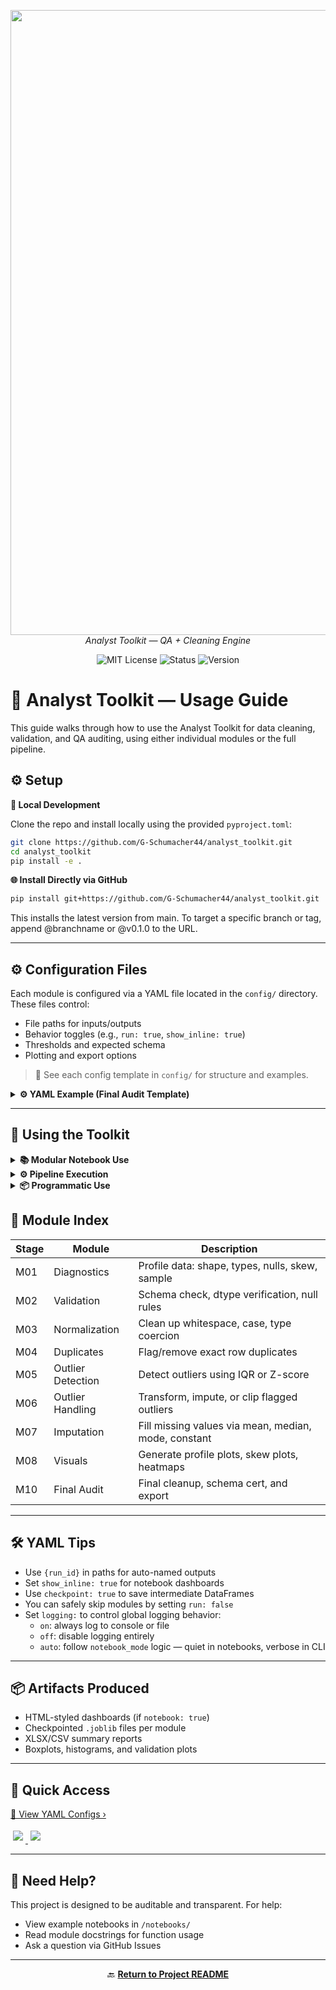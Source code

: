 <p align="center">
  <img src="../repo_files/dark_logo_banner.png" width="1000"/>
  <br>
  <em>Analyst Toolkit — QA + Cleaning Engine</em>
</p>
</p>
<p align="center">
  <img alt="MIT License" src="https://img.shields.io/badge/license-MIT-blue">
  <img alt="Status" src="https://img.shields.io/badge/status-stable-brightgreen">
  <img alt="Version" src="https://img.shields.io/badge/version-v0.1.0-blueviolet">
</p>


# 📘 Analyst Toolkit — Usage Guide

This guide walks through how to use the Analyst Toolkit for data cleaning, validation, and QA auditing, using either individual modules or the full pipeline.


## ⚙️ Setup

**🔧 Local Development**

Clone the repo and install locally using the provided `pyproject.toml`:

```bash
git clone https://github.com/G-Schumacher44/analyst_toolkit.git
cd analyst_toolkit
pip install -e .

```
**🌐 Install Directly via GitHub**

```bash
pip install git+https://github.com/G-Schumacher44/analyst_toolkit.git

```

This installs the latest version from main. To target a specific branch or tag, append @branchname or @v0.1.0 to the URL.

---

## ⚙️ Configuration Files

Each module is configured via a YAML file located in the `config/` directory. These files control:

- File paths for inputs/outputs
- Behavior toggles (e.g., `run: true`, `show_inline: true`)
- Thresholds and expected schema
- Plotting and export options

> 📌 See each config template in `config/` for structure and examples.

<details>
<summary><strong>⚙️ YAML Example (Final Audit Template)</strong></summary>

**Sample Configuration (`final_audit_config_template.yaml`)**
```yaml
final_audit:
  run: true
  final_edits:
    drop_columns:
      - 'body_mass_g_zscore_outlier'
      - 'bill_length_mm_iqr_outlier'
    # You can also add rename_columns and coerce_dtypes here
  certification:
    run: true
    fail_on_error: true
    rules:
      # ... strict validation rules ...
      disallowed_null_columns:
        - 'tag_id'
        - 'species'
```

When running the full pipeline in either `notebook` or `CLI` each module reads its own YAML config file, with optional global overrides in `config/run_toolkit_config.yaml`. 

**Example:**

```YAML
final_audit:
  run: true
  input_path: "exports/joblib/{run_id}_m07_cleaned_dataset.joblib"

  checks:
    no_nulls: true
    expected_columns:
      - "tag_id"
      - "species"
      - "bill_length_mm"
      - "body_mass_g"
    range_checks:
      bill_length_mm:
        min: 25
        max: 65
      body_mass_g:
        min: 2500
        max: 6500l"

```
</details>

---


## 🧪 Using the Toolkit

<details>
<summary><strong>📚 Modular Notebook Use</strong></summary>
<br>


Use `notebooks/00_analyst_toolkit_modular_demo.ipynb` to:

- Run one module at a time
- Inspect intermediate results
- Display inline dashboards
- Tweak parameters or YAML and re-run

Each stage (M01–M10) can be executed individually with full visibility.

>See [📗 Notebook Usage Guide](resource_hub/notebook_usage_guide.md) for a full breakdown

<details>
<summary><strong>Notebook Example</strong></summary>


**🔬 Modular Stage (M05: Outlier Detection)**

```python
from analyst_toolkit.m00_utils.config_loader import load_config
from analyst_toolkit.m05_detect_outliers.run_detection_pipeline import run_outlier_detection_pipeline

config = load_config("config/outlier_config_template.yaml")
outlier_cfg = config.get("outlier_detection", {})
run_id = config.get("run_id")
notebook_mode = config.get("notebook", True)

df_outliers_flagged, results = run_outlier_detection_pipeline(
    config=outlier_cfg,
    df=df_deduped,
    notebook=notebook_mode,
    run_id=run_id
)
```

</details>

---

</details>

<details>
<summary><strong>⚙️ Pipeline Execution</strong></summary>
<br>

Use `notebooks/01_analyst_toolkit_pipeline_demo.ipynb` or run the CLI directly;

### 🔩 For pipeline use with CLI or Notebook 

**In Notebook**
```python
from analyst_toolkit.run_toolkit_pipeline import run_full_pipeline

final_df = run_full_pipeline(config_path="config/run_toolkit_config.yaml")
```

**In CLI**

```bash

python -m analyst_toolkit.run_toolkit_pipeline --config config/run_toolkit_config.yaml

```

This runs all pipeline stages in order using the config file. Outputs include:

- Final certified CSV
- Joblib checkpoints
- Exported XLSX/CSV reports
- Saved plots for every module

You can also set `notebook: false` to run in silent (headless) mode for automation.

</details>

<details>
<summary><strong>📦 Programmatic Use</strong></summary>
<br>


You can also use the Analyst Toolkit as a package by installing it directly from GitHub — no cloning required:

```bash
pip install git+https://github.com/G-Schumacher44/analyst_toolkit.git
```

Then, import and use modules like any Python package:

```python
from analyst_toolkit.m02_validation.run_validation_pipeline import run_validation_pipeline
from analyst_toolkit.m00_utils.config_loader import load_config

config = load_config("config/validation_config_template.yaml")
validation_cfg = config.get("validation", {})

validated_df = run_validation_pipeline(
    config=validation_cfg,
    df=df,
    run_id="demo_run",
    notebook=True
)
```

This allows programmatic access to every pipeline module without running the full system.

</details>


## 🧭 Module Index

| Stage | Module            | Description                                          |
| ----- | ----------------- | ---------------------------------------------------- |
| M01   | Diagnostics       | Profile data: shape, types, nulls, skew, sample      |
| M02   | Validation        | Schema check, dtype verification, null rules         |
| M03   | Normalization     | Clean up whitespace, case, type coercion             |
| M04   | Duplicates        | Flag/remove exact row duplicates                     |
| M05   | Outlier Detection | Detect outliers using IQR or Z-score                 |
| M06   | Outlier Handling  | Transform, impute, or clip flagged outliers          |
| M07   | Imputation        | Fill missing values via mean, median, mode, constant |
| M08   | Visuals           | Generate profile plots, skew plots, heatmaps         |
| M10   | Final Audit       | Final cleanup, schema cert, and export               |

---

## 🛠️ YAML Tips

- Use `{run_id}` in paths for auto-named outputs
- Set `show_inline: true` for notebook dashboards
- Use `checkpoint: true` to save intermediate DataFrames
- You can safely skip modules by setting `run: false`
- Set `logging:` to control global logging behavior:
  - `on`: always log to console or file
  - `off`: disable logging entirely
  - `auto`: follow `notebook_mode` logic — quiet in notebooks, verbose in CLI

---

## 📦 Artifacts Produced

- HTML-styled dashboards (if `notebook: true`)
- Checkpointed `.joblib` files per module
- XLSX/CSV summary reports
- Boxplots, histograms, and validation plots

---

## 🔗 Quick Access

[📁 View YAML Configs ›](https://github.com/G-Schumacher44/analyst_toolkit/tree/main/config)

<div style="margin-top: 1em; margin-bottom: 1em;">
  
<a href="https://github.com/G-Schumacher44/analyst_toolkit/blob/main/notebooks/00_analyst_toolkit_modular_demo.ipynb">
  <img src="https://img.shields.io/badge/Demo_Notebook-00_Modular-blue?logo=jupyter" style="margin: 4px;" />
</a>

<a href="https://github.com/G-Schumacher44/analyst_toolkit/blob/main/notebooks/01_analyst_toolkit_pipeline_demo.ipynb">
  <img src="https://img.shields.io/badge/Demo_Notebook-01_Full_Pipeline-purple?logo=jupyter" style="margin: 4px;" />
</a>

</div>

___

## 🧠 Need Help?

This project is designed to be auditable and transparent. For help:

- View example notebooks in `/notebooks/`
- Read module docstrings for function usage
- Ask a question via GitHub Issues

---

<p align="center">
  🔙 <a href="../README.md"><strong>Return to Project README</strong></a>
</p>